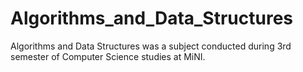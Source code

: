 # Algorithms_and_Data_Structures
Algorithms and Data Structures was a subject conducted during 3rd semester of Computer Science studies at MiNI.
